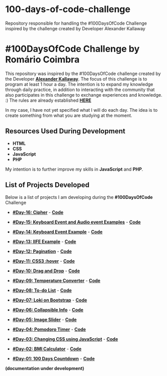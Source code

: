 # 100-days-of-code-challenge

Repository responsible for handling the #100DaysOfCode Challenge inspired by the challenge created by Developer Alexander Kallaway

# #100DaysOfCode Challenge by Romário Coimbra

This repository was inspired by the #100DaysOfCode challenge created by the Developer **[Alexander Kallaway](https://twitter.com/ka11away)**.
The focus of this challenge is to program at least 1 hour a day.
The intention is to expand my knowledge through daily practice, in addition to interacting with the community that also participates in this challenge to exchange experiences and knowledge. :)
The rules are already established **[HERE](https://github.com/kallaway/100-days-of-code/blob/master/intl/pt-br/LEIAME.md)**

In my case, I have not yet specified what I will do each day. The idea is to create something from what you are studying at the moment.

## Resources Used During Development

- **HTML**
- **CSS**
- **JavaScript**
- **PHP**

My intention is to further improve my skills in **JavaScript** and **PHP**.

## List of Projects Developed

Below is a list of projects I am developing during the **#100DaysOfCode** Challenge

- **[#Day-16: Cipher](https://romariocoimbrac.github.io/100-days-of-code-challenge/src/day-016-cipher/)** - **[Code](https://github.com/romariocoimbrac/100-days-of-code-challenge/tree/master/src/day-016-cipher)**

- **[#Day-15: Keyboard Event and Audio event Examples](https://romariocoimbrac.github.io/100-days-of-code-challenge/src/day-015-playing-a-sound/)** - **[Code](https://github.com/romariocoimbrac/100-days-of-code-challenge/tree/master/src/day-015-playing-a-sound)**

- **[#Day-14: Keyboard Event Example](https://romariocoimbrac.github.io/100-days-of-code-challenge/src/day-014-keyboard-event/)** - **[Code](https://github.com/romariocoimbrac/100-days-of-code-challenge/tree/master/src/day-014-keyboard-event)**

- **[#Day-13: IIFE Example](https://romariocoimbrac.github.io/100-days-of-code-challenge/src/day-013-iife-example/)** - **[Code](https://github.com/romariocoimbrac/100-days-of-code-challenge/tree/master/src/day-013-iife-example)**

- **[#Day-12: Pagination](https://romariocoimbrac.github.io/100-days-of-code-challenge/src/day-012-pagination/)** - **[Code](https://github.com/romariocoimbrac/100-days-of-code-challenge/tree/master/src/day-012-pagination)**

- **[#Day-11: CSS3 :hover](https://romariocoimbrac.github.io/100-days-of-code-challenge/src/day-011-css-buttons-hover-animations/)** - **[Code](https://github.com/romariocoimbrac/100-days-of-code-challenge/tree/master/src/day-011-css-buttons-hover-animations)**

- **[#Day-10: Drag and Drop](https://romariocoimbrac.github.io/100-days-of-code-challenge/src/day-010-drag-n-drop/)** - **[Code](https://github.com/romariocoimbrac/100-days-of-code-challenge/tree/master/src/day-010-drag-n-drop)**

- **[#Day-09: Temperature Converter](https://romariocoimbrac.github.io/100-days-of-code-challenge/src/day-009-temperature-converter/)** - **[Code](https://github.com/romariocoimbrac/100-days-of-code-challenge/tree/master/src/day-009-temperature-converter)**

- **[#Day-08: To-do List](https://romariocoimbrac.github.io/100-days-of-code-challenge/src/day-008-to-do-list/)** - **[Code](https://github.com/romariocoimbrac/100-days-of-code-challenge/tree/master/src/day-008-to-do-list)**

- **[#Day-07: Loki on Bootstrap](https://romariocoimbrac.github.io/100-days-of-code-challenge/src/day-007-basic-bootstrap/)** - **[Code](https://github.com/romariocoimbrac/100-days-of-code-challenge/tree/master/src/day-007-basic-bootstrap)**

- **[#Day-06: Collapsible Info](https://romariocoimbrac.github.io/100-days-of-code-challenge/src/day-006-collapsible/)** - **[Code](https://github.com/romariocoimbrac/100-days-of-code-challenge/tree/master/src/day-006-collapsible)**

- **[#Day-05: Image Slider](https://romariocoimbrac.github.io/100-days-of-code-challenge/src/day-005-image-slider/)** - **[Code](https://github.com/romariocoimbrac/100-days-of-code-challenge/tree/master/src/day-005-image-slider)**

- **[#Day-04: Pomodoro Timer](https://romariocoimbrac.github.io/100-days-of-code-challenge/src/day-004-pomodoro-timer/)** - **[Code](https://github.com/romariocoimbrac/100-days-of-code-challenge/tree/master/src/day-004-pomodoro-timer)**

- **[#Day-03: Changing CSS using JavaScript](https://romariocoimbrac.github.io/100-days-of-code-challenge/src/day-003-js-change-css/)** - **[Code](https://github.com/romariocoimbrac/100-days-of-code-challenge/tree/master/src/day-003-js-change-css)**

- **[#Day-02: BMI Calculator](https://romariocoimbrac.github.io/100-days-of-code-challenge/src/day-002-bmi-calc/)** - **[Code](https://github.com/romariocoimbrac/100-days-of-code-challenge/tree/master/src/day-002-bmi-calc)**

- **[#Day-01: 100 Days Countdown](https://romariocoimbrac.github.io/100-days-of-code-challenge/src/day-001-countdown-clock/)** - **[Code](https://github.com/romariocoimbrac/100-days-of-code-challenge/tree/master/src/day-001-countdown-clock)**

**(documentation under development)**
